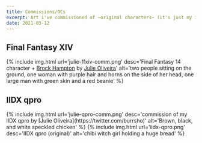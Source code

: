 ```yaml
---
title: Commissions/OCs
excerpt: Art i've commissioned of ~original characters~ (it's just my iidx and ffxiv characters)
date: 2021-03-12
---
```


## Final Fantasy XIV

{% include img.html url='julie-ffxiv-comm.png' desc='Final Fantasy 14 character + [Brock Hampton](https://twitter.com/radvillain/) by [Julie Oliveira](https://twitter.com/burrsho)' alt='two people sitting on the ground, one woman with purple hair and horns on the side of her head, one large man with green skin and a red beanie' %}

## IIDX qpro

<div class="img-block">
{% include img.html url='julie-qpro-comm.png' desc='commission of my IIDX qpro by [Julie Oliveira](https://twitter.com/burrsho)' alt='Brown, black, and white speckled chicken' %}
{% include img.html url='iidx-qpro.png' desc='IIDX qpro (original)' alt='chibi witch girl holding a huge bread' %}
</div>